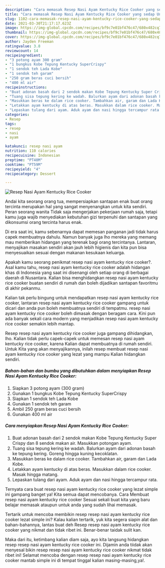 ```yaml
---
description: "Cara memasak Resep Nasi Ayam Kentucky Rice Cooker yang sedap Untuk Jualan"
title: "Cara memasak Resep Nasi Ayam Kentucky Rice Cooker yang sedap Untuk Jualan"
slug: 1102-cara-memasak-resep-nasi-ayam-kentucky-rice-cooker-yang-sedap-untuk-jualan
date: 2021-03-30T21:17:17.623Z
image: https://img-global.cpcdn.com/recipes/bf9c7e01bf476c47/680x482cq70/resep-nasi-ayam-kentucky-rice-cooker-foto-resep-utama.jpg
thumbnail: https://img-global.cpcdn.com/recipes/bf9c7e01bf476c47/680x482cq70/resep-nasi-ayam-kentucky-rice-cooker-foto-resep-utama.jpg
cover: https://img-global.cpcdn.com/recipes/bf9c7e01bf476c47/680x482cq70/resep-nasi-ayam-kentucky-rice-cooker-foto-resep-utama.jpg
author: Jayden Freeman
ratingvalue: 3.8
reviewcount: 14
recipeingredient:
- "3 potong ayam 300 gram"
- "1 bungkus Kobe Tepung Kentucky SuperCrispy"
- "1 sendok teh Lada Kobe"
- "1 sendok teh garam"
- "250 gram beras cuci bersih"
- "400 ml air"
recipeinstructions:
- "Buat adonan basah dari 2 sendok makan Kobe Tepung Kentucky Super Crispy dan 8 sendok makan air. Masukkan potongan ayam."
- "Tuang sisa tepung kering ke wadah. Balurkan ayam dari adonan basah ke tepung kering. Goreng hingga kuning kecoklatan."
- "Masukkan beras ke dalam rice cooker. Tambahkan air, garam dan Lada Kobe."
- "Letakkan ayam kentucky di atas beras. Masukkan dalam rice cooker. Masak hingga matang."
- "Lepaskan tulang dari ayam. Aduk ayam dan nasi hingga tercampur rata."
categories:
- Resep
tags:
- resep
- nasi
- ayam

katakunci: resep nasi ayam 
nutrition: 110 calories
recipecuisine: Indonesian
preptime: "PT40M"
cooktime: "PT59M"
recipeyield: "4"
recipecategory: Dessert

---
```



![Resep Nasi Ayam Kentucky Rice Cooker](https://img-global.cpcdn.com/recipes/bf9c7e01bf476c47/680x482cq70/resep-nasi-ayam-kentucky-rice-cooker-foto-resep-utama.jpg)

Andai kita seorang orang tua, mempersiapkan santapan enak buat orang tercinta merupakan hal yang sangat menyenangkan untuk kita sendiri. Peran seorang  wanita Tidak saja mengerjakan pekerjaan rumah saja, tetapi kamu juga wajib menyediakan kebutuhan gizi terpenuhi dan santapan yang dikonsumsi orang tercinta harus enak.

Di era  saat ini, kamu sebenarnya dapat memesan panganan jadi tidak harus capek membuatnya dahulu. Namun banyak juga lho mereka yang memang mau memberikan hidangan yang terenak bagi orang tercintanya. Lantaran, menyajikan masakan sendiri akan jauh lebih higienis dan kita pun bisa menyesuaikan sesuai dengan makanan kesukaan keluarga. 



Apakah kamu seorang penikmat resep nasi ayam kentucky rice cooker?. Asal kamu tahu, resep nasi ayam kentucky rice cooker adalah hidangan khas di Indonesia yang saat ini disenangi oleh setiap orang di berbagai daerah di Nusantara. Kalian bisa menghidangkan resep nasi ayam kentucky rice cooker buatan sendiri di rumah dan boleh dijadikan santapan favoritmu di akhir pekanmu.

Kalian tak perlu bingung untuk mendapatkan resep nasi ayam kentucky rice cooker, lantaran resep nasi ayam kentucky rice cooker gampang untuk dicari dan anda pun boleh membuatnya sendiri di tempatmu. resep nasi ayam kentucky rice cooker boleh dimasak dengan beragam cara. Kini pun ada banyak sekali cara modern yang menjadikan resep nasi ayam kentucky rice cooker semakin lebih mantap.

Resep resep nasi ayam kentucky rice cooker juga gampang dihidangkan, lho. Kalian tidak perlu capek-capek untuk memesan resep nasi ayam kentucky rice cooker, karena Kalian dapat membuatnya di rumah sendiri. Untuk Kita yang akan menyajikannya, inilah resep membuat resep nasi ayam kentucky rice cooker yang lezat yang mampu Kalian hidangkan sendiri.

<!--inarticleads1-->

##### Bahan-bahan dan bumbu yang dibutuhkan dalam menyiapkan Resep Nasi Ayam Kentucky Rice Cooker:

1. Siapkan 3 potong ayam (300 gram)
1. Gunakan 1 bungkus Kobe Tepung Kentucky SuperCrispy
1. Siapkan 1 sendok teh Lada Kobe
1. Gunakan 1 sendok teh garam
1. Ambil 250 gram beras cuci bersih
1. Gunakan 400 ml air




<!--inarticleads2-->

##### Cara menyiapkan Resep Nasi Ayam Kentucky Rice Cooker:

1. Buat adonan basah dari 2 sendok makan Kobe Tepung Kentucky Super Crispy dan 8 sendok makan air. Masukkan potongan ayam.
1. Tuang sisa tepung kering ke wadah. Balurkan ayam dari adonan basah ke tepung kering. Goreng hingga kuning kecoklatan.
1. Masukkan beras ke dalam rice cooker. Tambahkan air, garam dan Lada Kobe.
1. Letakkan ayam kentucky di atas beras. Masukkan dalam rice cooker. Masak hingga matang.
1. Lepaskan tulang dari ayam. Aduk ayam dan nasi hingga tercampur rata.




Ternyata cara buat resep nasi ayam kentucky rice cooker yang lezat simple ini gampang banget ya! Kita semua dapat mencobanya. Cara Membuat resep nasi ayam kentucky rice cooker Sesuai sekali buat kita yang baru belajar memasak ataupun untuk anda yang sudah lihai memasak.

Tertarik untuk mencoba membikin resep resep nasi ayam kentucky rice cooker lezat simple ini? Kalau kalian tertarik, yuk kita segera siapin alat dan bahan-bahannya, lantas buat deh Resep resep nasi ayam kentucky rice cooker yang nikmat dan tidak ribet ini. Benar-benar taidak sulit kan. 

Maka dari itu, ketimbang kalian diam saja, ayo kita langsung hidangkan resep resep nasi ayam kentucky rice cooker ini. Dijamin anda tiidak akan menyesal bikin resep resep nasi ayam kentucky rice cooker nikmat tidak ribet ini! Selamat mencoba dengan resep resep nasi ayam kentucky rice cooker mantab simple ini di tempat tinggal kalian masing-masing,ya!.

